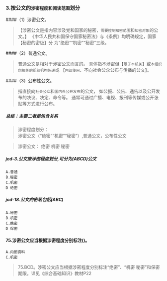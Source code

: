 ### 3.按公文的`涉密程度和阅读范围`划分
####（1）涉密公文。
>   【涉密公文是指内容涉及党和国家的秘密，`需要控制知密范围`和`知密对象`的公文。】
    《中华人民共和国保守国家秘密法》与《条例》均明确规定，国家【秘密的密级】分
        为“绝密”“机密”“秘密”三级。
        
####（2）普通公文。
>   普通公文是相对于涉密公文而言的。
具体指不涉密但【`限于本机关`】或`本组织向相关的组织机构传递`或
【`内部使用`、不向社会公众公布与传播的公文】。
        
####（3）公布性公文。
>   指直接向`社会公众`和`国内外公开发布`的公文，
如公报、公告、通告以及公开发布的决议、决定、命令等。
通常可通过广播、电视、报刊等传媒或公开张贴等方式进行公布。

##### 总结：主要二者是包含关系
>   涉密程度划分：        
        涉密公文（“绝密”“机密”“秘密”）,普通公文，公布性公文
        
>   涉密公文：
        绝密 机密 秘密
        
##### jcd-3.公文按涉密程度划分,可分为(ABCD)公文
    A.普通
    B.秘密
    C.机密
    D 绝密
    
##### jcd-18.公文的密级包括(ABC)
    A.秘密
    B.机密
    C.绝密
    D 保密         

#### 75.涉密公文应当根据涉密程度分别标注()。
    A.内部资料
    C.机密
>   75.BCD。涉密公文应当根据涉密程度分别标注“绝密”、“机密
    秘密”和保密期限。详见《综合基础知识》教材P22    































    